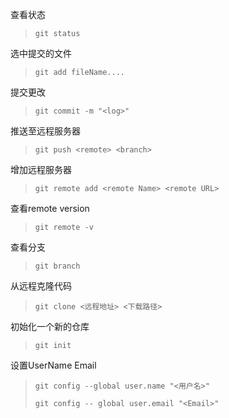 查看状态

> `git status`

选中提交的文件

> `git add fileName....`

提交更改

> `git commit -m "<log>"`

推送至远程服务器

> `git push <remote> <branch>`

增加远程服务器

> `git remote add <remote Name> <remote URL>`

查看remote version

> `git remote -v`

查看分支

> `git branch`

从远程克隆代码

> `git clone <远程地址> <下载路径>`

初始化一个新的仓库

> `git init`

设置UserName Email

> `git config --global user.name "<用户名>"`
>
> `git config -- global user.email "<Email>"`